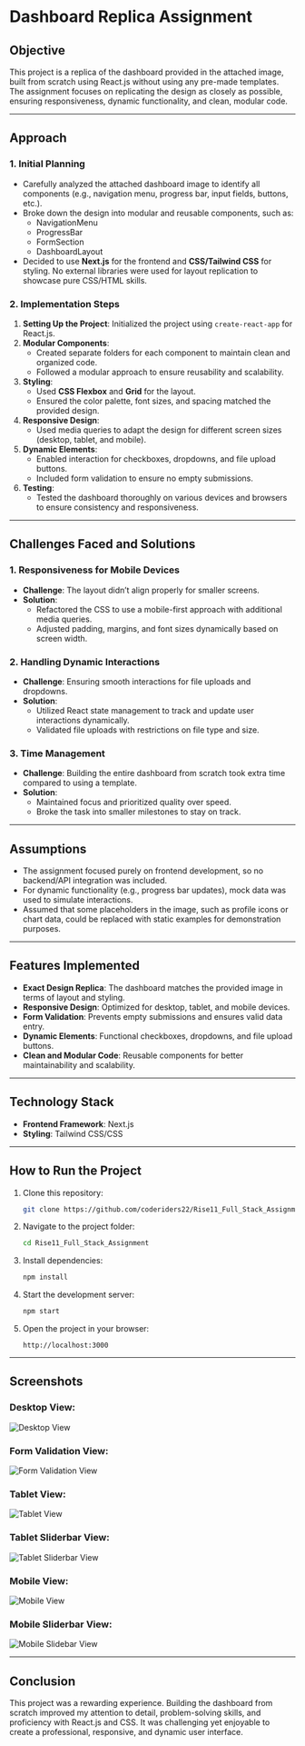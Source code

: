 # Dashboard Replica Assignment

## **Objective**
This project is a replica of the dashboard provided in the attached image, built from scratch using React.js without using any pre-made templates. The assignment focuses on replicating the design as closely as possible, ensuring responsiveness, dynamic functionality, and clean, modular code.

---

## **Approach**

### **1. Initial Planning**
- Carefully analyzed the attached dashboard image to identify all components (e.g., navigation menu, progress bar, input fields, buttons, etc.).
- Broke down the design into modular and reusable components, such as:
  - NavigationMenu
  - ProgressBar
  - FormSection
  - DashboardLayout
- Decided to use **Next.js** for the frontend and **CSS/Tailwind CSS** for styling. No external libraries were used for layout replication to showcase pure CSS/HTML skills.

### **2. Implementation Steps**
1. **Setting Up the Project**: Initialized the project using `create-react-app` for React.js.
2. **Modular Components**:
   - Created separate folders for each component to maintain clean and organized code.
   - Followed a modular approach to ensure reusability and scalability.
3. **Styling**:
   - Used **CSS Flexbox** and **Grid** for the layout.
   - Ensured the color palette, font sizes, and spacing matched the provided design.
4. **Responsive Design**:
   - Used media queries to adapt the design for different screen sizes (desktop, tablet, and mobile).
5. **Dynamic Elements**:
   - Enabled interaction for checkboxes, dropdowns, and file upload buttons.
   - Included form validation to ensure no empty submissions.
6. **Testing**:
   - Tested the dashboard thoroughly on various devices and browsers to ensure consistency and responsiveness.

---

## **Challenges Faced and Solutions**

### **1. Responsiveness for Mobile Devices**
- **Challenge**: The layout didn’t align properly for smaller screens.
- **Solution**:
  - Refactored the CSS to use a mobile-first approach with additional media queries.
  - Adjusted padding, margins, and font sizes dynamically based on screen width.

### **2. Handling Dynamic Interactions**
- **Challenge**: Ensuring smooth interactions for file uploads and dropdowns.
- **Solution**:
  - Utilized React state management to track and update user interactions dynamically.
  - Validated file uploads with restrictions on file type and size.

### **3. Time Management**
- **Challenge**: Building the entire dashboard from scratch took extra time compared to using a template.
- **Solution**:
  - Maintained focus and prioritized quality over speed.
  - Broke the task into smaller milestones to stay on track.

---

## **Assumptions**
- The assignment focused purely on frontend development, so no backend/API integration was included.
- For dynamic functionality (e.g., progress bar updates), mock data was used to simulate interactions.
- Assumed that some placeholders in the image, such as profile icons or chart data, could be replaced with static examples for demonstration purposes.

---

## **Features Implemented**
- **Exact Design Replica**: The dashboard matches the provided image in terms of layout and styling.
- **Responsive Design**: Optimized for desktop, tablet, and mobile devices.
- **Form Validation**: Prevents empty submissions and ensures valid data entry.
- **Dynamic Elements**: Functional checkboxes, dropdowns, and file upload buttons.
- **Clean and Modular Code**: Reusable components for better maintainability and scalability.

---

## **Technology Stack**
- **Frontend Framework**: Next.js
- **Styling**: Tailwind CSS/CSS

---

## **How to Run the Project**
1. Clone this repository:
   ```bash
   git clone https://github.com/coderiders22/Rise11_Full_Stack_Assignment
   ```
2. Navigate to the project folder:
   ```bash
   cd Rise11_Full_Stack_Assignment
   ```
3. Install dependencies:
   ```bash
   npm install
   ```
4. Start the development server:
   ```bash
   npm start
   ```
5. Open the project in your browser:
   ```
   http://localhost:3000
   ```

---

## **Screenshots**

### Desktop View:
![Desktop View](https://github.com/coderiders22/Rise11_Full_Stack_Assignment/blob/a541bfdb2692f99a80a1a366a41bd0a080f252c7/Desktop%20view.png)

### Form Validation View:
![Form Validation View](https://github.com/coderiders22/Rise11_Full_Stack_Assignment/blob/a541bfdb2692f99a80a1a366a41bd0a080f252c7/desktop%20view%201.png)

### Tablet View:
![Tablet View](https://github.com/coderiders22/Rise11_Full_Stack_Assignment/blob/a541bfdb2692f99a80a1a366a41bd0a080f252c7/tablet%20view.png)

### Tablet Sliderbar View:
![Tablet Sliderbar View](https://github.com/coderiders22/Rise11_Full_Stack_Assignment/blob/16fb2f615e0339915ebed9c45e4846f3f1f09b1f/tablet%20view%201.png)

### Mobile View:
![Mobile View](https://github.com/coderiders22/Rise11_Full_Stack_Assignment/blob/a541bfdb2692f99a80a1a366a41bd0a080f252c7/Mobile%20view.png)

### Mobile Sliderbar View:
![Mobile Slidebar View](https://github.com/coderiders22/Rise11_Full_Stack_Assignment/blob/a541bfdb2692f99a80a1a366a41bd0a080f252c7/Mobile%20view%201.png)

---

## **Conclusion**
This project was a rewarding experience. Building the dashboard from scratch improved my attention to detail, problem-solving skills, and proficiency with React.js and CSS. It was challenging yet enjoyable to create a professional, responsive, and dynamic user interface.
